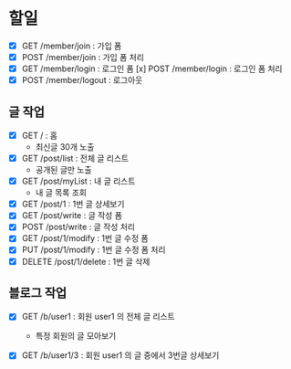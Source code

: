 # 할일

- [x] GET /member/join : 가입 폼
- [x] POST /member/join : 가입 폼 처리
- [x] GET /member/login : 로그인 폼
  [x] POST /member/login : 로그인 폼 처리
- [x] POST /member/logout : 로그아웃

## 글 작업

- [x] GET / : 홈
  - 최신글 30개 노출
- [x] GET /post/list : 전체 글 리스트
  - 공개된 글만 노출
- [x] GET /post/myList : 내 글 리스트
  - 내 글 목록 조회
- [x] GET /post/1 : 1번 글 상세보기
- [x] GET /post/write : 글 작성 폼
- [x] POST /post/write : 글 작성 처리
- [x] GET /post/1/modify : 1번 글 수정 폼
- [x] PUT /post/1/modify : 1번 글 수정 폼 처리
- [x] DELETE /post/1/delete : 1번 글 삭제

## 블로그 작업

- [x] GET /b/user1 : 회원 user1 의 전체 글 리스트
  - 특정 회원의 글 모아보기
- [x] GET /b/user1/3 : 회원 user1 의 글 중에서 3번글 상세보기

